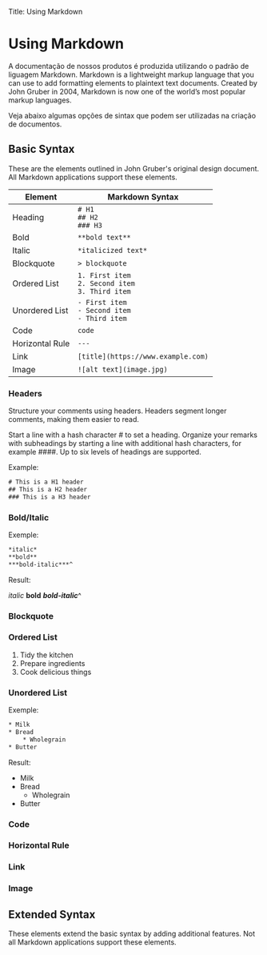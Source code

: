 Title: Using Markdown

# Using Markdown

A documentação de nossos produtos é produzida utilizando o padrão de liguagem Markdown. Markdown is a lightweight markup language that you can use to add formatting elements to plaintext text documents. Created by John Gruber in 2004, Markdown is now one of the world’s most popular markup languages.

Veja abaixo algumas opções de sintax que podem ser utilizadas na criação de documentos.

## Basic Syntax

These are the elements outlined in John Gruber's original design document. All Markdown applications support these elements.

| Element | Markdown Syntax |
|---------|-----------------|
| Heading | `# H1` <br/> `## H2` <br/> `### H3` |
| Bold | `**bold text**`|
|Italic	| `*italicized text*` |
|Blockquote	| `> blockquote` |
|Ordered List |	`1. First item` <br/> `2. Second item` <br/> `3. Third item` |
|Unordered List	| `- First item` <br/> `- Second item` <br/> `- Third item` |
| Code | `code` |
| Horizontal Rule | ``---`` |
| Link | `[title](https://www.example.com)`|
| Image | `![alt text](image.jpg)` |


### Headers
Structure your comments using headers. Headers segment longer comments, making them easier to read.

Start a line with a hash character # to set a heading. Organize your remarks with subheadings by starting a line with additional hash characters, for example ####. Up to six levels of headings are supported.

Example:

```html
# This is a H1 header
## This is a H2 header
### This is a H3 header
```

### Bold/Italic

Exemple:

```html
*italic*
**bold**
***bold-italic***^
```

Result:

*italic*
**bold**
***bold-italic***^

### Blockquote

### Ordered List

1. Tidy the kitchen
2. Prepare ingredients
3. Cook delicious things

### Unordered List

Exemple:

```html
* Milk
* Bread
    * Wholegrain
* Butter
```

Result:

* Milk
* Bread
    * Wholegrain
* Butter

### Code

### Horizontal Rule

### Link

### Image


## Extended Syntax

These elements extend the basic syntax by adding additional features. Not all Markdown applications support these elements.

